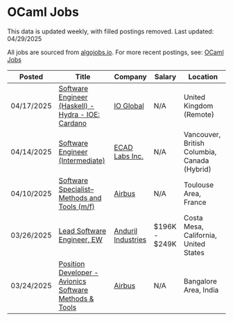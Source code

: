 # OCaml Jobs

This data is updated weekly, with filled postings removed. Last updated: 04/29/2025

All jobs are sourced from [algojobs.io](https://algojobs.io/). For more recent postings, see: [OCaml Jobs](https://algojobs.io/jobs/ocaml)

| Posted | Title | Company | Salary | Location |
| --- | --- | --- | --- | --- |
| 04/17/2025 | [Software Engineer (Haskell) - Hydra - IOE: Cardano](https://algojobs.io/jobs/3825687) | [IO Global](https://algojobs.io/company/io-global/) | N/A | United Kingdom (Remote) |
| 04/14/2025 | [Software Engineer (Intermediate)](https://algojobs.io/jobs/3783934) | [ECAD Labs Inc.](https://algojobs.io/company/ecadlabs/) | N/A | Vancouver, British Columbia, Canada (Hybrid) |
| 04/10/2025 | [Software Specialist– Methods and Tools (m/f)](https://algojobs.io/jobs/3760173) | [Airbus](https://algojobs.io/company/ag/) | N/A | Toulouse Area, France |
| 03/26/2025 | [Lead Software Engineer, EW](https://algojobs.io/jobs/3584578) | [Anduril Industries](https://algojobs.io/company/andurilindustries/) | $196K - $249K | Costa Mesa, California, United States |
| 03/24/2025 | [Position Developer - Avionics Software Methods & Tools](https://algojobs.io/jobs/3564158) | [Airbus](https://algojobs.io/company/ag/) | N/A | Bangalore Area, India |
